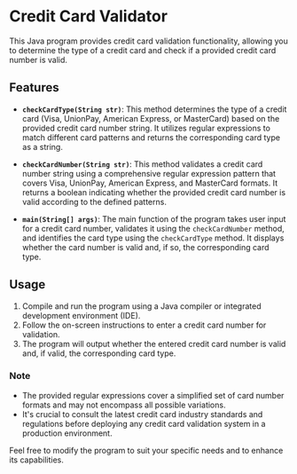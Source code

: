 # Credit Card Validator

This Java program provides credit card validation functionality, allowing you to determine the type of a credit card and check if a provided credit card number is valid.

## Features

- **`checkCardType(String str)`**: This method determines the type of a credit card (Visa, UnionPay, American Express, or MasterCard) based on the provided credit card number string. It utilizes regular expressions to match different card patterns and returns the corresponding card type as a string.

- **`checkCardNumber(String str)`**: This method validates a credit card number string using a comprehensive regular expression pattern that covers Visa, UnionPay, American Express, and MasterCard formats. It returns a boolean indicating whether the provided credit card number is valid according to the defined patterns.

- **`main(String[] args)`**: The main function of the program takes user input for a credit card number, validates it using the `checkCardNumber` method, and identifies the card type using the `checkCardType` method. It displays whether the card number is valid and, if so, the corresponding card type.

## Usage

1. Compile and run the program using a Java compiler or integrated development environment (IDE).
2. Follow the on-screen instructions to enter a credit card number for validation.
3. The program will output whether the entered credit card number is valid and, if valid, the corresponding card type.

### Note

- The provided regular expressions cover a simplified set of card number formats and may not encompass all possible variations.
- It's crucial to consult the latest credit card industry standards and regulations before deploying any credit card validation system in a production environment.

Feel free to modify the program to suit your specific needs and to enhance its capabilities.

